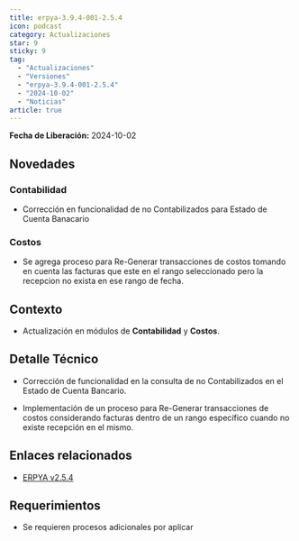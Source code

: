 ```yaml
---
title: erpya-3.9.4-001-2.5.4
icon: podcast
category: Actualizaciones
star: 9
sticky: 9
tag:
  - "Actualizaciones"
  - "Versiones"
  - "erpya-3.9.4-001-2.5.4"
  - "2024-10-02"
  - "Noticias"
article: true
---
```


**Fecha de Liberación:** 2024-10-02

## Novedades

### Contabilidad

- Corrección en funcionalidad de no Contabilizados para Estado de Cuenta Banacario

### Costos

- Se agrega proceso para Re-Generar transacciones de costos tomando en cuenta las facturas que este en el rango seleccionado pero la recepcion no exista en ese rango de fecha.

## Contexto

- Actualización en módulos de **Contabilidad** y **Costos**.

## Detalle Técnico

- Corrección de funcionalidad en la consulta de no Contabilizados en el Estado de Cuenta Bancario.

- Implementación de un proceso para Re-Generar transacciones de costos considerando facturas dentro de un rango específico cuando no existe recepción en el mismo.

## Enlaces relacionados

- [ERPYA v2.5.4](https://github.com/erpya/adempiere_patch_zk/releases/tag/2.5.4)

## Requerimientos

- Se requieren procesos adicionales por aplicar
